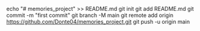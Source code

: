 echo "# memories_project" >> README.md
git init
git add README.md
git commit -m "first commit"
git branch -M main
git remote add origin https://github.com/Donte04/memories_project.git
git push -u origin main